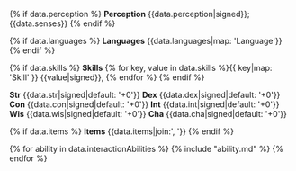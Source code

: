 {% if data.perception %}
**Perception** {{data.perception|signed}}; {{data.senses}}
{% endif %}

{% if data.languages %}
**Languages** {{data.languages|map: 'Language'}}
{% endif %}

{% if data.skills %}
**Skills** {% for key, value in data.skills %}{{ key|map: 'Skill' }} {{value|signed}}, {% endfor %}
{% endif %}

**Str** {{data.str|signed|default: '+0'}} **Dex** {{data.dex|signed|default: '+0'}} **Con** {{data.con|signed|default: '+0'}} **Int** {{data.int|signed|default: '+0'}} **Wis** {{data.wis|signed|default: '+0'}} **Cha** {{data.cha|signed|default: '+0'}}

{% if data.items %}
**Items** {{data.items|join:', '}}
{% endif %}

{% for ability in data.interactionAbilities %}
{% include "ability.md" %}
{% endfor %}